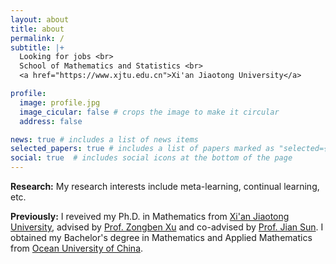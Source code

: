```yaml
---
layout: about
title: about
permalink: /
subtitle: |+
  Looking for jobs <br>
  School of Mathematics and Statistics <br>
  <a href="https://www.xjtu.edu.cn">Xi'an Jiaotong University</a>

profile:
  image: profile.jpg
  image_cicular: false # crops the image to make it circular
  address: false

news: true # includes a list of news items
selected_papers: true # includes a list of papers marked as "selected={true}"
social: true  # includes social icons at the bottom of the page
---
```

**Research:** My research interests include meta-learning, continual learning, etc.

**Previously:** I reveived my Ph.D. in Mathematics from [Xi&#39;an Jiaotong University](https://www.xjtu.edu.cn/), advised by [Prof. Zongben Xu](https://gr.xjtu.edu.cn/en/web/zbxu`) and co-advised by [Prof. Jian Sun](https://gr.xjtu.edu.cn/en/web/jiansun/publications). I obtained my Bachelor's degree in Mathematics and Applied Mathematics from [Ocean University of China](https://www.ouc.edu.cn/).
